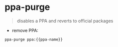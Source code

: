 # ppa-purge

> disables a PPA and reverts to official packages

- remove PPA:

`ppa-purge ppa:{{ppa-name}}`

